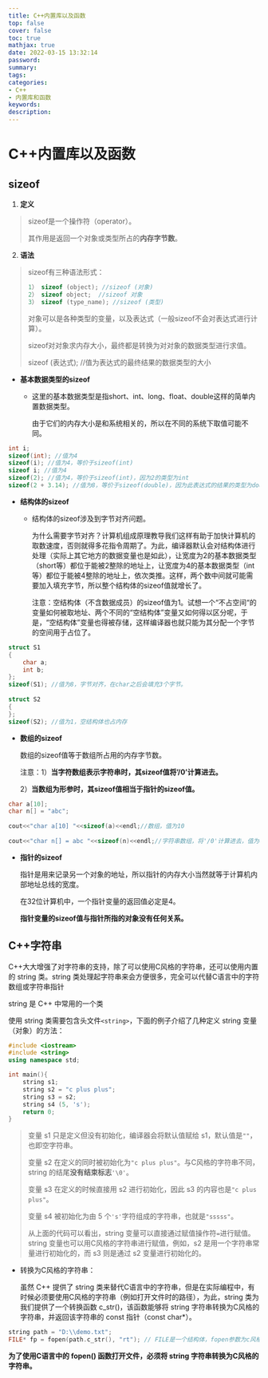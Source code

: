 ```yaml
---
title: C++内置库以及函数
top: false
cover: false
toc: true
mathjax: true
date: 2022-03-15 13:32:14
password:
summary:
tags:
categories:
- C++
- 内置库和函数
keywords:
description:
---
```


# C++内置库以及函数

## sizeof

1. **定义**

> sizeof是一个操作符（operator）。
>
> 其作用是返回一个对象或类型所占的**内存字节数**。

2. **语法**

> sizeof有三种语法形式：
>
>``` c++
>1） sizeof (object); //sizeof (对象)
>2） sizeof object;  //sizeof 对象
> 3） sizeof (type_name); //sizeof (类型)
>```
> 对象可以是各种类型的变量，以及表达式（一般sizeof不会对表达式进行计算）。
>
> sizeof对对象求内存大小，最终都是转换为对对象的数据类型进行求值。
>
> sizeof (表达式); //值为表达式的最终结果的数据类型的大小

- **基本数据类型的sizeof**

  - 这里的基本数据类型是指short、int、long、float、double这样的简单内置数据类型。

    由于它们的内存大小是和系统相关的，所以在不同的系统下取值可能不同。

```c++
int i;  
sizeof(int); //值为4  
sizeof(i); //值为4，等价于sizeof(int)  
sizeof i; //值为4  
sizeof(2); //值为4，等价于sizeof(int)，因为2的类型为int  
sizeof(2 + 3.14); //值为8，等价于sizeof(double)，因为此表达式的结果的类型为double  
```



- **结构体的sizeof**

  - 结构体的sizeof涉及到字节对齐问题。

    为什么需要字节对齐？计算机组成原理教导我们这样有助于加快计算机的取数速度，否则就得多花指令周期了。为此，编译器默认会对结构体进行处理（实际上其它地方的数据变量也是如此），让宽度为2的基本数据类型（short等）都位于能被2整除的地址上，让宽度为4的基本数据类型（int等）都位于能被4整除的地址上，依次类推。这样，两个数中间就可能需要加入填充字节，所以整个结构体的sizeof值就增长了。

    注意：空结构体（不含数据成员）的sizeof值为1。试想一个“不占空间“的变量如何被取地址、两个不同的“空结构体”变量又如何得以区分呢，于是，“空结构体”变量也得被存储，这样编译器也就只能为其分配一个字节的空间用于占位了。

```c++
struct S1  
{  
    char a;  
    int b;  
};  
sizeof(S1); //值为8，字节对齐，在char之后会填充3个字节。  
  
struct S2  
{  
};  
sizeof(S2); //值为1，空结构体也占内存
```

- **数组的sizeof**

  数组的sizeof值等于数组所占用的内存字节数。

  注意：1）**当字符数组表示字符串时，其sizeof值将’/0’计算进去。**

  ​           2）**当数组为形参时，其sizeof值相当于指针的sizeof值。** 

```c++
char a[10];  
char n[] = "abc";   
  
cout<<"char a[10] "<<sizeof(a)<<endl;//数组，值为10  
  
cout<<"char n[] = abc "<<sizeof(n)<<endl;//字符串数组，将'/0'计算进去，值为4
```

- **指针的sizeof**

  指针是用来记录另一个对象的地址，所以指针的内存大小当然就等于计算机内部地址总线的宽度。

  在32位计算机中，一个指针变量的返回值必定是4。

  **指针变量的sizeof值与指针所指的对象没有任何关系。**

## C++字符串

C++大大增强了对字符串的支持，除了可以使用C风格的字符串，还可以使用内置的 string 类。string 类处理起字符串来会方便很多，完全可以代替C语言中的字符数组或字符串指针

string 是 C++ 中常用的一个类

使用 string 类需要包含头文件`<string>`，下面的例子介绍了几种定义 string 变量（对象）的方法：

```c++
#include <iostream>
#include <string>
using namespace std;

int main(){
    string s1;
    string s2 = "c plus plus";
    string s3 = s2;
    string s4 (5, 's');
    return 0;
}
```

> 变量 s1 只是定义但没有初始化，编译器会将默认值赋给 s1，默认值是`""`，也即空字符串。
>
> 变量 s2 在定义的同时被初始化为`"c plus plus"`。与C风格的字符串不同，string 的结尾**没有结束标志**`'\0'`。
>
> 变量 s3 在定义的时候直接用 s2 进行初始化，因此 s3 的内容也是`"c plus plus"`。
>
> 变量 s4 被初始化为由 5 个`'s'`字符组成的字符串，也就是`"sssss"`。
>
> 从上面的代码可以看出，string 变量可以直接通过赋值操作符`=`进行赋值。string 变量也可以用C风格的字符串进行赋值，例如，s2 是用一个字符串常量进行初始化的，而 s3 则是通过 s2 变量进行初始化的。

- 转换为C风格的字符串：

  虽然 C++ 提供了 string 类来替代C语言中的字符串，但是在实际编程中，有时候必须要使用C风格的字符串（例如打开文件时的路径），为此，string 类为我们提供了一个转换函数 c_str()，该函数能够将 string 字符串转换为C风格的字符串，并返回该字符串的 const 指针（const char*）。

```c++
string path = "D:\\demo.txt";
FILE* fp = fopen(path.c_str(), "rt"); // FILE是一个结构体，fopen参数为c风格字符串，该函数返回一个指向 FILE 结构的指针。
```

**为了使用C语言中的 fopen() 函数打开文件，必须将 string 字符串转换为C风格的字符串。**